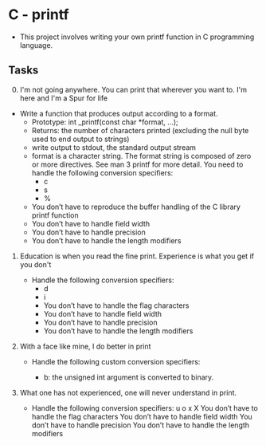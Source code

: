 # C - printf
* This project involves writing your own printf function in C programming language.
## Tasks 
0. I'm not going anywhere. You can print that wherever you want to. I'm here and I'm a Spur for life
* Write a function that produces output according to a format.
	* Prototype: int _printf(const char *format, ...);
	* Returns: the number of characters printed (excluding the null byte used to end output to strings)
	* write output to stdout, the standard output stream
	* format is a character string. The format string is composed of zero or more directives. See man 3 printf for more detail. You need to handle the following conversion specifiers:
		* c
		* s
		* %
	* You don’t have to reproduce the buffer handling of the C library printf function
	* You don’t have to handle field width
	* You don’t have to handle precision
	* You don’t have to handle the length modifiers

1. Education is when you read the fine print. Experience is what you get if you don't
	* Handle the following conversion specifiers:
		* d
		* i
		* You don’t have to handle the flag characters
		* You don’t have to handle field width
		* You don’t have to handle precision
		* You don’t have to handle the length modifiers

2. With a face like mine, I do better in print
	* Handle the following custom conversion specifiers:

		* b: the unsigned int argument is converted to binary.

3. What one has not experienced, one will never understand in print.
	* Handle the following conversion specifiers:
		u
		o
		x
		X
		You don’t have to handle the flag characters
		You don’t have to handle field width
		You don’t have to handle precision
		You don’t have to handle the length modifiers

